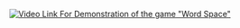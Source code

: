 [![Video Link For Demonstration of the game "Word Space"](https://user-images.githubusercontent.com/13085362/30243031-7f89365e-95d4-11e7-881c-bd94302e1f13.png)](https://www.youtube.com/watch?v=mus8l7OGob0&feature=youtu.be)

